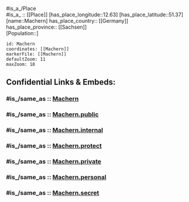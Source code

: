﻿---
confidential: public
isDeleted: false
location:
- 51.37
- 12.63
mapmarker: city
mapzoom:
- 7
- 12
SpocWebEntityId: 32205
tags:
- geo/City
type: City
---

#is_a_/Place  
#is_a_ :: [[Place]] 
[has_place_longitude::12.63] 
[has_place_latitude::51.37] 
[name::Machern] 
has_place_country:: [[Germany]]  
has_place_province:: [[Sachsen]]  
[Population::] 



```leaflet
id: Machern
coordinates: [[Machern]] 
markerFile: [[Machern]] 
defaultZoom: 11 
maxZoom: 18
```


## Confidential Links & Embeds: 

### #is_/same_as :: [Machern](/_Standards/Earth/Continent/Europe/Europe~Central/Germany/Germany~East/Sachsen/counties~Sachsen/Leipzig/cities~Leipzig/Machern.md) 

### #is_/same_as :: [Machern.public](/_public/Earth/Continent/Europe/Europe~Central/Germany/Germany~East/Sachsen/counties~Sachsen/Leipzig/cities~Leipzig/Machern.public.md) 

### #is_/same_as :: [Machern.internal](/_internal/Earth/Continent/Europe/Europe~Central/Germany/Germany~East/Sachsen/counties~Sachsen/Leipzig/cities~Leipzig/Machern.internal.md) 

### #is_/same_as :: [Machern.protect](/_protect/Earth/Continent/Europe/Europe~Central/Germany/Germany~East/Sachsen/counties~Sachsen/Leipzig/cities~Leipzig/Machern.protect.md) 

### #is_/same_as :: [Machern.private](/_private/Earth/Continent/Europe/Europe~Central/Germany/Germany~East/Sachsen/counties~Sachsen/Leipzig/cities~Leipzig/Machern.private.md) 

### #is_/same_as :: [Machern.personal](/_personal/Earth/Continent/Europe/Europe~Central/Germany/Germany~East/Sachsen/counties~Sachsen/Leipzig/cities~Leipzig/Machern.personal.md) 

### #is_/same_as :: [Machern.secret](/_secret/Earth/Continent/Europe/Europe~Central/Germany/Germany~East/Sachsen/counties~Sachsen/Leipzig/cities~Leipzig/Machern.secret.md)

